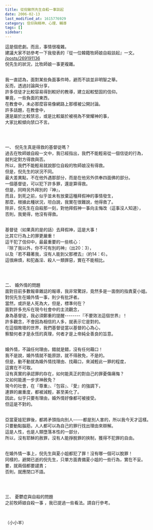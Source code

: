 ```yaml
---
title: 從倪敏然先生自殺一事談起
date: 2006-02-13
last_modified_at: 1615776929
category: 信仰與精神、心理、輔導
tags: []
sidebar: 
---
```


<p>這是個悲劇。而且，事情很複雜。<br/>
建議大家不妨參考一下我發表的『從一位韓籍牧師娘自殺談起』一文。<br/>
<a href="/posts/269191136" target="_blank">/posts/269191136</a><br/>
倪先生的狀況，比牧師娘一事更複雜。</p>
<p><br/>
我一直認為，面對某些負面事件時，避而不談並非明智之舉。<br/>
反而，透過討論與分享，<br/>
許多信徒才比較容易得到較好的教導，建立起較堅固的信仰。<br/>
畢竟，一些負面的東西，<br/>
在教會中，未必那麼容易像網路上那樣被公開討論。<br/>
許多話題，在教會中，<br/>
還是屬於比較禁忌，或是比較屬於被視為不榮耀神的事，<br/>
大家比較傾向禁口不言。</p>
<p> </p>
<p><br/>
一、 倪先生真是得救的基督徒嗎？<br/>
過去在牧師娘自殺一文中，我已經指出，我們不能輕易從一個信徒的行為，<br/>
就判定對方得救與否。<br/>
所以，我們不能輕易就說那位自殺的牧師娘沒有得救。<br/>
但是，倪先生的狀況不同。<br/>
最大差異點，不在他外遇那部分，而是在他另外供奉四面佛的部分。<br/>
一個基督徒，可以犯下許多罪，還是算得救。<br/>
但是，同時另外拜別的『神』，<br/>
而且，到死之前，似乎並未有放棄這種拜假神的事情發生，<br/>
那麼，根據此種狀況，坦白說，我實在很難說，他得救了。<br/>
除非，倪先生在自殺那一刻，對他拜假神一事向主悔改（這事沒人知道），<br/>
否則，我覺得，他沒有得救。</p>
<p><br/>
基督徒（如果真的是的話）去拜假神，這是大事！<br/>
比其它行為上的罪更嚴重！<br/>
這干犯了信仰中，最最重要的一些核心：<br/>
『除了我以外，你不可有別的神』（出20：3），<br/>
以及『若不藉著我，沒有人能到父那裡去』（約14：6）。<br/>
這很麻煩，和犯姦淫、殺人一類罪惡，實在不能相比。</p>
<p> </p>
<p><br/>
二、 婚外情的問題<br/>
面對目前多數報章雜誌的報導，我非常驚訝，竟然多是一面倒的指責夏小姐。<br/>
對倪先生在婚外情一事，則少有批評者。<br/>
當然，或許是人死為大，但是，標準何在？<br/>
面對許多充斥在現今社會中的主流觀念，<br/>
身為基督徒，我必須鄭重的提醒--------『不要效法這個世界』！<br/>
許多觀念，不會因為相信的人多，就表示它是對的。<br/>
在這個敗壞的世界，我們基督徒當以基督的心為心，<br/>
察驗何者才是永恆的真理，何者才是上帝純全善良的旨意。</p>
<p><br/>
婚外情，不論任何理由，錯就是錯，沒有任何藉口！<br/>
我不是說，婚外情就不能原諒，就不得赦免，不是的。<br/>
但是，動不動就為婚外情找理由、找藉口，來減輕此一罪的程度，<br/>
這實在不可取。<br/>
沒有真實的承認罪的存在，如何能真正的對自己的罪憂傷痛悔？<br/>
又如何能進一步求神赦免？<br/>
現今的社會，在『尊重』、『包容』、『愛』的強調下，<br/>
連罪的嚴重度，都被減輕，甚至美化了。<br/>
因此，似乎只要有理由，婚外情好像都可被接受。<br/>
但這是不對的。</p>
<p><br/>
亞當夏娃犯罪後，都將矛頭指向別人-----都是別人害的，所以我今天才這樣。<br/>
只要動點腦筋，人人都可以為自己的罪行找出理由來辯解。<br/>
這是人性，也是人類墮落本性的一部分，<br/>
所以，沒有耶穌的赦罪，沒有人能掙脫罪的挾制，獲得不犯罪的自由。</p>
<p><br/>
在婚外情一事上，倪先生與夏小姐都犯了罪！沒有哪一個可以脫罪！<br/>
同樣的，避開已逝的倪先生，只單方面責備夏小姐的一些行為，實在不妥。<br/>
要，就兩個都要譴責；<br/>
否則，就應閉口不語。</p>
<p> </p>
<p><br/>
三、 憂鬱症與自殺的問題<br/>
之前牧師娘自殺一事 ，我已提過一些看法。請自行參考。</p>
<p> </p>
<p>（小小羊）</p>
